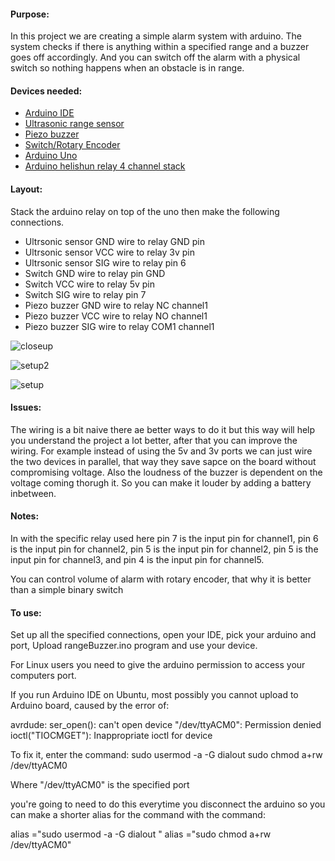 #### Purpose: 
In this project we are creating a simple alarm system with arduino. The system checks if there is anything within a specified range and a buzzer goes off accordingly. And you can switch off the alarm with a physical switch so nothing happens when an obstacle is in range.

#### Devices needed:
- [Arduino IDE](https://www.arduino.cc/en/Main/Software)
- [Ultrasonic range sensor](http://wiki.seeedstudio.com/Grove-Ultrasonic_Ranger/)
- [Piezo buzzer](http://wiki.seeedstudio.com/Grove-Buzzer/)
- [Switch/Rotary Encoder](http://wiki.seeedstudio.com/Grove-Encoder/)
- [Arduino Uno](https://store.arduino.cc/usa/arduino-uno-rev3)
- [Arduino helishun relay 4 channel stack](https://www.seeedstudio.com/Relay-Shield-v3.0-p-2440.html)

#### Layout:
Stack the arduino relay on top of the uno then make the following connections.
- Ultrsonic sensor GND wire to relay GND pin
- Ultrsonic sensor VCC wire to relay 3v pin
- Ultrsonic sensor SIG wire to relay pin 6
- Switch GND wire to relay pin GND
- Switch VCC wire to relay 5v pin
- Switch SIG wire to relay pin 7
- Piezo buzzer GND wire to relay NC channel1 
- Piezo buzzer VCC wire to relay NO channel1 
- Piezo buzzer SIG wire to relay COM1 channel1 

![closeup](https://user-images.githubusercontent.com/15314851/44922321-2023c880-ad13-11e8-800b-4193045a8187.JPG)

![setup2](https://user-images.githubusercontent.com/15314851/44922334-29ad3080-ad13-11e8-9dc1-71d02e930097.JPG)

![setup](https://user-images.githubusercontent.com/15314851/44922441-6711be00-ad13-11e8-865d-aab604a6a9c4.JPG)

#### Issues:
The wiring is a bit naive there ae better ways to do it but this way will help you understand the project a lot better, after that you can improve the wiring. For example instead of using the 5v and 3v ports we can just wire the two devices in parallel, that way they save sapce on the board without compromising voltage.
Also the loudness of the buzzer is dependent on the voltage coming thorugh it. So you can make it louder by adding a battery inbetween.

#### Notes:
In with the specific relay used here pin 7 is the input pin for channel1, pin 6 is the input pin for channel2, pin 5 is the input pin for channel2, pin 5 is the input pin for channel3, and pin 4 is the input pin for channel5.

You can control volume of alarm with rotary encoder, that why it is better than a simple binary switch

#### To use:
Set up all the specified connections, open your IDE, pick your arduino and port, Upload rangeBuzzer.ino program and use your device.

For Linux users you need to give the arduino permission to access your computers port.

If you run Arduino IDE on Ubuntu, most possibly you cannot upload to Arduino board, caused by the error of:

avrdude: ser_open(): can't open device "/dev/ttyACM0": Permission denied
ioctl("TIOCMGET"): Inappropriate ioctl for device

To fix it, enter the command:
sudo usermod -a -G dialout <username>
sudo chmod a+rw /dev/ttyACM0

Where "/dev/ttyACM0" is the specified port

you're going to need to do this everytime you disconnect the arduino so you can make a shorter alias for the command with the command:

alias <new-command-name>="sudo usermod -a -G dialout <username>"
alias <new-command-name>="sudo chmod a+rw /dev/ttyACM0"



